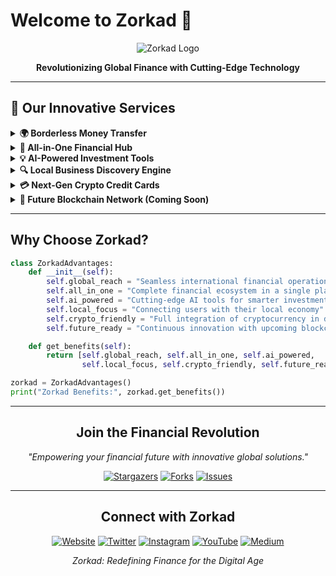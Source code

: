 # Welcome to Zorkad 🚀

<div align="center">

![Zorkad Logo](![image](https://github.com/user-attachments/assets/b24920e5-8ee6-4e8b-8809-dc79f6f9b3b8)
)

**Revolutionizing Global Finance with Cutting-Edge Technology**

</div>

---

## 🌟 Our Innovative Services

<details>
<summary><b>🌍 Borderless Money Transfer</b></summary>

Experience the future of global transactions with Zorkad's lightning-fast money transfer system:

- **Instant Transfers**: Send money across the globe in seconds, not days
- **Competitive Rates**: Enjoy some of the best exchange rates in the industry
- **Multi-Currency Support**: Transfer in over 50 currencies
- **Secure Transactions**: Advanced encryption ensures your money's safety
- **Low Fees**: Transparent, low-cost fee structure for all transfers

</details>

<details>
<summary><b>💼 All-in-One Financial Hub</b></summary>

Your complete financial ecosystem, all in one place:

- **Smart Wallet**: Manage multiple currencies, both fiat and crypto
- **Seamless Deposits & Withdrawals**: Easy bank account integration for swift fund movements
- **Investment Portal**: 
  - Trade stocks, bonds, and ETFs from global markets
  - Buy, sell, and store cryptocurrencies
  - Real-time market data and analysis tools
- **E-commerce Integration**: 
  - Set up your own online store
  - Integrate Zorkad payments into your existing e-commerce platform
  - Manage inventory, orders, and payments all from your Zorkad profile

</details>

<details>
<summary><b>💡 AI-Powered Investment Tools</b></summary>

Empower your investment decisions with our cutting-edge tools:

- **Predictive Analytics**: AI-driven market forecasts and trend analysis
- **Risk Assessment**: Personalized risk profiling and portfolio recommendations
- **Opportunity Finder**: Discover high-potential investments across various asset classes
- **Automated Trading**: Set up sophisticated trading strategies with our bot integration
- **Real-Time Alerts**: Stay informed with customizable notifications on market movements

</details>

<details>
<summary><b>🔍 Local Business Discovery Engine</b></summary>

Connecting consumers with local businesses like never before:

- **Smart Search**: Find stores and services based on your preferences and location
- **AR Integration**: Use augmented reality to explore businesses around you
- **Review System**: Trusted, blockchain-verified customer reviews
- **Special Offers**: Exclusive deals and discounts for Zorkad users
- **Booking System**: Make reservations or appointments directly through the app

</details>

<details>
<summary><b>💳 Next-Gen Crypto Credit Cards</b></summary>

Spend your crypto as easily as fiat currency:

- **Wide Acceptance**: Use anywhere major credit cards are accepted
- **Multi-Crypto Support**: Link multiple cryptocurrencies to your card
- **Real-Time Conversion**: Instant crypto-to-fiat conversion at point of sale
- **Rewards Program**: Earn crypto cashback on your purchases
- **Advanced Security**: EMV chip technology and real-time fraud detection

</details>

<details>
<summary><b>🔗 Future Blockchain Network (Coming Soon)</b></summary>

We're developing a groundbreaking blockchain network to revolutionize financial transactions:

- **Lightning-Fast Transactions**: Process thousands of transactions per second
- **Near-Zero Fees**: Minimize transaction costs for users
- **Smart Contract Functionality**: Enable complex, automated financial operations
- **Cross-Chain Compatibility**: Seamless integration with other major blockchain networks
- **Eco-Friendly**: Utilizing a highly efficient, low-energy consensus mechanism

Stay tuned for updates on this exciting development!

</details>

---

## Why Choose Zorkad?

```python
class ZorkadAdvantages:
    def __init__(self):
        self.global_reach = "Seamless international financial operations"
        self.all_in_one = "Complete financial ecosystem in a single platform"
        self.ai_powered = "Cutting-edge AI tools for smarter investments"
        self.local_focus = "Connecting users with their local economy"
        self.crypto_friendly = "Full integration of cryptocurrency in daily finance"
        self.future_ready = "Continuous innovation with upcoming blockchain network"

    def get_benefits(self):
        return [self.global_reach, self.all_in_one, self.ai_powered, 
                self.local_focus, self.crypto_friendly, self.future_ready]

zorkad = ZorkadAdvantages()
print("Zorkad Benefits:", zorkad.get_benefits())
```

---

<div align="center">

## Join the Financial Revolution

*"Empowering your financial future with innovative global solutions."*

[![Stargazers](https://img.shields.io/github/stars/zorkad/zorkad?style=for-the-badge&color=yellow)](https://github.com/zorkad/zorkad/stargazers)
[![Forks](https://img.shields.io/github/forks/zorkad/zorkad?style=for-the-badge&color=blue)](https://github.com/zorkad/zorkad/network/members)
[![Issues](https://img.shields.io/github/issues/zorkad/zorkad?style=for-the-badge&color=red)](https://github.com/zorkad/zorkad/issues)

</div>

---

<div align="center">

## Connect with Zorkad

[![Website](https://img.shields.io/badge/Website-www.zorkad.com-blue?style=for-the-badge&logo=google-chrome)](https://zorkad.com)
[![Twitter](https://img.shields.io/badge/Twitter-@Zorkad__-blue?style=for-the-badge&logo=twitter)](https://x.com/Zorkad_)
[![Instagram](https://img.shields.io/badge/Instagram-@zorkad__-purple?style=for-the-badge&logo=instagram)](https://www.instagram.com/zorkad_/)
[![YouTube](https://img.shields.io/badge/YouTube-Zorkad-red?style=for-the-badge&logo=youtube)](https://www.youtube.com/@zorkad-llc)
[![Medium](https://img.shields.io/badge/Medium-Zorkad-black?style=for-the-badge&logo=medium)](https://zorkad.medium.com/)

*Zorkad: Redefining Finance for the Digital Age*

</div>
